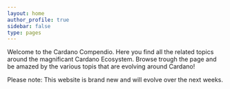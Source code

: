 ```yaml
---
layout: home
author_profile: true
sidebar: false
type: pages
---
```

Welcome to the Cardano Compendio. Here you find all the related topics around the magnificant Cardano Ecosystem. Browse trough the page and be amazed by the various topis that are evolving around Cardano!

Please note: This website is brand new and will evolve over the next weeks.
